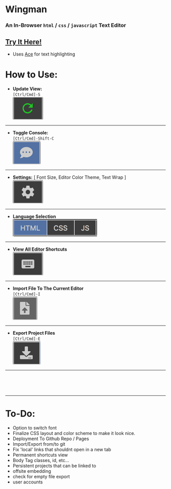 # Wingman

### An In-Browser `html` / `css` / `javascript` Text Editor

## [Try It Here!](https://tiredamage42.github.io/Wingman/)
- Uses [Ace](https://ace.c9.io "Visit the Ace homepage") for text highlighting

# How to Use:
- **Update View:**<br />`[Ctrl/Cmd]-S`<br />![](docs/update_view.png)
<hr>

- **Toggle Console:**<br />`[Ctrl/Cmd]-Shift-C`<br />![](docs/console_toggle.png)
<hr>

- **Settings:** [ Font Size, Editor Color Theme, Text Wrap ]<br />![](docs/settings.png)
<hr>

- **Language Selection**<br />![](docs/language_select.png)
<hr>

- **View All Editor Shortcuts**<br />![](docs/shortcuts_view.png)
<hr>

- **Import File To The Current Editor**<br />`[Ctrl/Cmd]-I`<br />![](docs/import.png)
<hr>

- **Export Project Files**<br />`[Ctrl/Cmd]-E`<br />![](docs/export.png)
<hr>

<br />
<br />
<br />
<hr>

# To-Do:

- Option to switch font
- Finalize CSS layout and color scheme to make it look nice.
- Deployment To Github Repo / Pages
- Import/Export from/to git
- Fix 'local' links that shouldnt open in a new tab
- Permanent shortcuts view
- Body Tag classes, id, etc...
- Persistent projects that can be linked to
- offsite embedding
- check for empty file export
- user accounts
